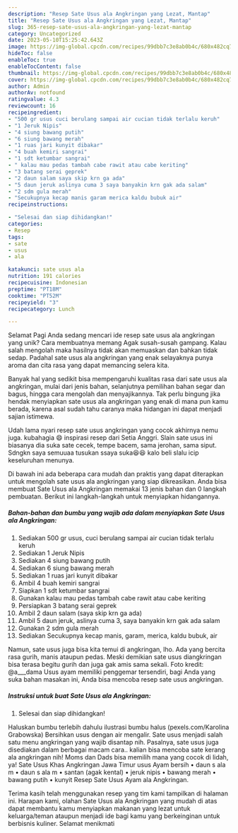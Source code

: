 ```yaml
---
description: "Resep Sate Usus ala Angkringan yang Lezat, Mantap"
title: "Resep Sate Usus ala Angkringan yang Lezat, Mantap"
slug: 365-resep-sate-usus-ala-angkringan-yang-lezat-mantap
category: Uncategorized
date: 2023-05-10T15:25:42.643Z
image: https://img-global.cpcdn.com/recipes/99dbb7c3e8ab0b4c/680x482cq70/sate-usus-ala-angkringan-foto-resep-utama.jpg
hideToc: false
enableToc: true
enableTocContent: false
thumbnail: https://img-global.cpcdn.com/recipes/99dbb7c3e8ab0b4c/680x482cq70/sate-usus-ala-angkringan-foto-resep-utama.jpg
cover: https://img-global.cpcdn.com/recipes/99dbb7c3e8ab0b4c/680x482cq70/sate-usus-ala-angkringan-foto-resep-utama.jpg
author: Admin
authorAv: notfound
ratingvalue: 4.3
reviewcount: 16
recipeingredient:
- "500 gr usus cuci berulang sampai air cucian tidak terlalu keruh"
- "1 Jeruk Nipis"
- "4 siung bawang putih"
- "6 siung bawang merah"
- "1 ruas jari kunyit dibakar"
- "4 buah kemiri sangrai"
- "1 sdt ketumbar sangrai"
- " kalau mau pedas tambah cabe rawit atau cabe keriting"
- "3 batang serai geprek"
- "2 daun salam saya skip krn ga ada"
- "5 daun jeruk aslinya cuma 3 saya banyakin krn gak ada salam"
- "2 sdm gula merah"
- "Secukupnya kecap manis garam merica kaldu bubuk air"
recipeinstructions:

- "Selesai dan siap dihidangkan!"
categories:
- Resep
tags:
- sate
- usus
- ala

katakunci: sate usus ala 
nutrition: 191 calories
recipecuisine: Indonesian
preptime: "PT18M"
cooktime: "PT52M"
recipeyield: "3"
recipecategory: Lunch

---
```



Selamat Pagi Anda sedang mencari ide resep sate usus ala angkringan yang unik? Cara membuatnya memang Agak susah-susah gampang. Kalau salah mengolah maka hasilnya tidak akan memuaskan dan bahkan tidak sedap. Padahal sate usus ala angkringan yang enak selayaknya punya aroma dan cita rasa yang dapat memancing selera kita.


Banyak hal yang sedikit bisa mempengaruhi kualitas rasa dari sate usus ala angkringan, mulai dari jenis bahan, selanjutnya pemilihan bahan segar dan bagus, hingga cara mengolah dan menyajikannya. Tak perlu bingung jika hendak menyiapkan sate usus ala angkringan yang enak di mana pun kamu berada, karena asal sudah tahu caranya maka hidangan ini dapat menjadi sajian istimewa.

Udah lama nyari resep sate usus angkringan yang cocok akhirnya nemu juga. kubahagia 😄 inspirasi resep dari Setia Anggri. Slain sate usus ini biasanya dia suka sate cecek, tempe bacem, sama jerohan, sama siput. Sdngkn saya semuuaa tusukan ssaya suka😆😆 kalo beli slalu icip keseluruhan menunya.


Di bawah ini ada beberapa cara mudah dan praktis yang dapat diterapkan untuk mengolah sate usus ala angkringan yang siap dikreasikan. Anda bisa membuat Sate Usus ala Angkringan memakai 13 jenis bahan dan 0 langkah pembuatan. Berikut ini langkah-langkah untuk menyiapkan hidangannya.

<!--inarticleads1-->

##### Bahan-bahan dan bumbu yang wajib ada dalam menyiapkan Sate Usus ala Angkringan:

1. Sediakan 500 gr usus, cuci berulang sampai air cucian tidak terlalu keruh
1. Sediakan 1 Jeruk Nipis
1. Sediakan 4 siung bawang putih
1. Sediakan 6 siung bawang merah
1. Sediakan 1 ruas jari kunyit dibakar
1. Ambil 4 buah kemiri sangrai
1. Siapkan 1 sdt ketumbar sangrai
1. Gunakan  kalau mau pedas tambah cabe rawit atau cabe keriting
1. Persiapkan 3 batang serai geprek
1. Ambil 2 daun salam (saya skip krn ga ada)
1. Ambil 5 daun jeruk, aslinya cuma 3, saya banyakin krn gak ada salam
1. Gunakan 2 sdm gula merah
1. Sediakan Secukupnya kecap manis, garam, merica, kaldu bubuk, air


Namun, sate usus juga bisa kita temui di angkringan, lho. Ada yang bercita rasa gurih, manis ataupun pedas. Meski demikian sate usus diangkringan bisa terasa begitu gurih dan juga gak amis sama sekali. Foto kredit: @a___dama Usus ayam memiliki penggemar tersendiri, bagi Anda yang suka bahan masakan ini, Anda bisa mencoba resep sate usus angkringan. 

<!--inarticleads2-->

##### Instruksi untuk buat Sate Usus ala Angkringan:


1. Selesai dan siap dihidangkan!

Haluskan bumbu terlebih dahulu ilustrasi bumbu halus (pexels.com/Karolina Grabowska) Bersihkan usus dengan air mengalir. Sate usus menjadi salah satu menu angkringan yang wajib disantap nih. Pasalnya, sate usus juga disediakan dalam berbagai macam cara.. kalian bisa mencoba sate kerang ala angkringan nih! Moms dan Dads bisa memilih mana yang cocok di lidah, ya! Sate Usus Khas Angkringan Jawa Timur usus Ayam bersih • daun s ala m • daun s ala m • santan (agak kental) • jeruk nipis • bawang merah • bawang putih • kunyit Resep Sate Usus Ayam ala Angkringan. 

Terima kasih telah menggunakan resep yang tim kami tampilkan di halaman ini. Harapan kami, olahan Sate Usus ala Angkringan yang mudah di atas dapat membantu kamu menyiapkan makanan yang lezat untuk keluarga/teman ataupun menjadi ide bagi kamu yang berkeinginan untuk berbisnis kuliner. Selamat menikmati
